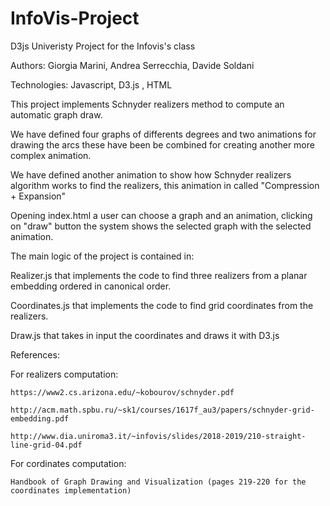# InfoVis-Project
D3js Univeristy Project for the Infovis's class

Authors: Giorgia Marini, Andrea Serrecchia, Davide Soldani

Technologies: Javascript, D3.js , HTML

This project implements Schnyder realizers method to compute an automatic graph draw.

We have defined four graphs of differents degrees and two animations for drawing the arcs these have been be combined for creating another more complex animation.

We have defined another animation to show how Schnyder realizers algorithm works to find the realizers, this animation in called "Compression + Expansion"

Opening index.html a user can choose a graph and an animation, clicking on "draw" button the system shows the selected graph with the selected animation.


The main logic of the project is contained in:

Realizer.js that implements the code to find three realizers from a planar embedding ordered in canonical order.

Coordinates.js that implements the code to find grid coordinates from the realizers.

Draw.js that takes in input the coordinates and draws it with D3.js



References:

For realizers computation:

	https://www2.cs.arizona.edu/~kobourov/schnyder.pdf

	http://acm.math.spbu.ru/~sk1/courses/1617f_au3/papers/schnyder-grid-embedding.pdf

	http://www.dia.uniroma3.it/~infovis/slides/2018-2019/210-straight-line-grid-04.pdf

For cordinates computation:

	Handbook of Graph Drawing and Visualization (pages 219-220 for the coordinates implementation)
